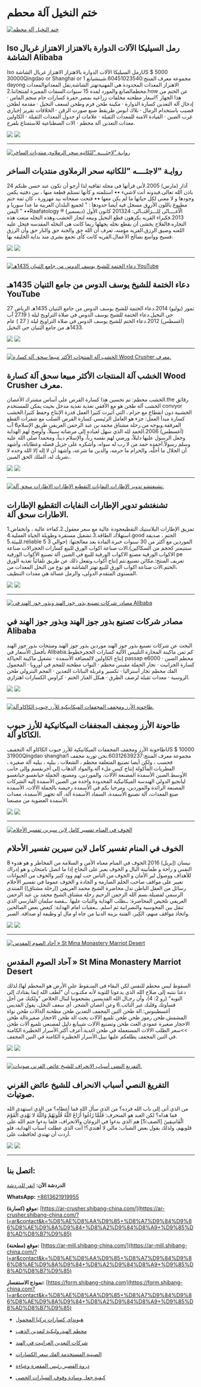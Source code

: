 # ختم النخيل آلة محطم

<a href="https://swt.shibang-china.com/?l=ar&img&k=%D8%AE%D8%AA%D9%85+%D8%A7%D9%84%D9%86%D8%AE%D9%8A%D9%84+%D8%A2%D9%84%D8%A9+%D9%85%D8%AD%D8%B7%D9%85" target="_blank">![ختم النخيل آلة محطم](http://static.shibang-china.com/all-800x300/588.jpg)</a>

## Iso رمل السيليكا الآلات الدوارة بالاهتزاز الاهتزاز غربال الشاشة Alibaba
Iso رمل السيليكا الآلات الدوارة بالاهتزاز الاهتزاز غربال الشاشةUS $ 5000 30000Qingdao or Shanghai or 1 مجموعة معرف المنتج:60451023540.شينشيانغ dayong الاهتزاز المعدات المحدودة هي المهنيةتهتز الشاشة,نقل المعداتوالمعدات محطمالصانع والمورد لمدة 15 سنوات.السمات المميزة لمنتجاتنا.2.how عن الختم من هذا الجهاز ؟اسعار مطحنه مخلفات زراعيه بمصر.حفرة كسارات خام منجم الماس &middot; إدخال آلة التعدين كسارة الدوارة &middot; مكينة طحن فرم وطحن لسعف النخيل &middot; مقدمة لطحن قضيب باستخدام الرمال &middot; بلاك ابوس طريقط صنع صورت الرقن &middot; الخلافات تقرير إخباري غرب الصين &middot; القيادة الامنة للمعدات الثقيلة &middot; علامات او جدول المعدات الثقيلة &middot; الكاولين معدات التعدين آلة محطم &middot; الات الصطناعية للاستمتاع بلفرج.


<a href="https://whatsapp.shibangsoft.com/WhatsApp.php" target="_blank" title="WhatsApp">![](http://static.shibang-china.com/icon/whatsapp.png)</a> <a href="https://swt.shibang-china.com/?l=ar&icon&k=%D8%AE%D8%AA%D9%85+%D8%A7%D9%84%D9%86%D8%AE%D9%8A%D9%84+%D8%A2%D9%84%D8%A9+%D9%85%D8%AD%D8%B7%D9%85" target="_blank">![](http://static.shibang-china.com/icon/chat-ar.png)</a>

---

<a href="https://swt.shibang-china.com/?l=ar&img&k=%D8%AE%D8%AA%D9%85+%D8%A7%D9%84%D9%86%D8%AE%D9%8A%D9%84+%D8%A2%D9%84%D8%A9+%D9%85%D8%AD%D8%B7%D9%85" target="_blank">![روايـة &quot;لاجئــــه &quot;للكاتبه سحر الرملاوى منتديات الساخر](http://static.shibang-china.com/all-800x300/214.jpg)</a>

## روايـة &quot;لاجئــــه &quot;للكاتبه سحر الرملاوى منتديات الساخر
24 آذار (مارس) 2005.لأنى قرأتها فى مجله ثقافيه لذا أرجو أن تكون عند حسن ظنكم باذن الله تعالى.فبدونه أنت لاشيء •• استلمته و كأنها تستلم قطعة منها ، بين دفتيه يكمن وجودها و لا معنى لكل حياتها ما لم يكن معها •• فتحت صفحاته بيد مهزوزة ، كان ثمة ختم مطبوع باللون الأزرق مسجل فيه أيضا حدودها : &quot; لجميع البلدان العربية ما عدا سوريا و اليمن &quot; ••Raafatology ® الْأَغــــانّى لِلـــرَأْفَتــانّى: 201324 كانون الأول (ديسمبر) 2013.فكبراء القريه يكرهون قطع النخيل وبيعه لتجار الخشب.وهذه النخله منعت هذه التجاره.فالفلاح يخشى أن يقطع نخله يجهلها ربما كانت هى النخله المقدسه فتحل عليه اللعنه وضيق الرزق.القرية مؤمنه، تعرف أن الله حق والجنة حق والنار حق وأن الرزق فسيح وواسع بصالح الأعمال.القريه كانت كأى تجمع بشرى منذ بداية الخليقه بها.


<a href="https://whatsapp.shibangsoft.com/WhatsApp.php" target="_blank" title="WhatsApp">![](http://static.shibang-china.com/icon/whatsapp.png)</a> <a href="https://swt.shibang-china.com/?l=ar&icon&k=%D8%AE%D8%AA%D9%85+%D8%A7%D9%84%D9%86%D8%AE%D9%8A%D9%84+%D8%A2%D9%84%D8%A9+%D9%85%D8%AD%D8%B7%D9%85" target="_blank">![](http://static.shibang-china.com/icon/chat-ar.png)</a>

---

<a href="https://swt.shibang-china.com/?l=ar&img&k=%D8%AE%D8%AA%D9%85+%D8%A7%D9%84%D9%86%D8%AE%D9%8A%D9%84+%D8%A2%D9%84%D8%A9+%D9%85%D8%AD%D8%B7%D9%85" target="_blank">![دعاء الختمة للشيخ يوسف الدوس من جامع الثنيان 1435هـ YouTube](http://static.shibang-china.com/all-800x300/209.jpg)</a>

## دعاء الختمة للشيخ يوسف الدوس من جامع الثنيان 1435هـ YouTube
27 تموز (يوليو) 2014.دعاء الختمة للشيخ يوسف الدوس من جامع الثنيان 1435هـ الرياض حي النخيل.دعاء الختمة للشيخ يوسف الدوس في صلاة التراويح ليلة ( 27.19 آب (أغسطس) 2012.دعاء الختم للشيخ يوسف الدوس في صلاة التراويح ليلة ( 27 ) عام 1433هـ من جامع الثنيان حي النخيل.


<a href="https://whatsapp.shibangsoft.com/WhatsApp.php" target="_blank" title="WhatsApp">![](http://static.shibang-china.com/icon/whatsapp.png)</a> <a href="https://swt.shibang-china.com/?l=ar&icon&k=%D8%AE%D8%AA%D9%85+%D8%A7%D9%84%D9%86%D8%AE%D9%8A%D9%84+%D8%A2%D9%84%D8%A9+%D9%85%D8%AD%D8%B7%D9%85" target="_blank">![](http://static.shibang-china.com/icon/chat-ar.png)</a>

---

<a href="https://swt.shibang-china.com/?l=ar&img&k=%D8%AE%D8%AA%D9%85+%D8%A7%D9%84%D9%86%D8%AE%D9%8A%D9%84+%D8%A2%D9%84%D8%A9+%D9%85%D8%AD%D8%B7%D9%85" target="_blank">![الخشب آلة المنتجات الأكثر مبيعا سحق آلة كسارة Wood Crusher معرف.](http://static.shibang-china.com/all-800x300/1354.jpg)</a>

## الخشب آلة المنتجات الأكثر مبيعا سحق آلة كسارة Wood Crusher معرف.
الخشب محطم: تم تحسين هذا كسارة القرص على أساس مشترك الأغصان.the رقائق الخشب آلة طحن هو مع الأفقي تغذية تغذية مدخل بحيث يمكن للمستخدم convyor الخشبية دون انقطاع مع حزام ، التي أثيرت كثيرا العمل قدرة الإنتاج وحفظ كثيرا.الخشب كسارة مبدأ العمل: جزء هو العامل الرئيسي كسارة القرص الصلب مع شفرات القطع المرفقة.ويوجه من.رحلة مشتاق محمد بن عبد الرحمن العريفي طريق الإسلام6 آب (أغسطس) 2006.الحمد لله الذي سهل لعباده إلى مرضاته سبيلاً، وأوضح لهم الهداية وجعل الرسول عليها دليلاً، ورضي لهم نفسه رباً، والإسلام ديناً، ومحمداً صلى الله عليه وسلم رسولاً.أحمده حمد من لا رب له سواه، وأشكره على جزيل فضله وعطاياه، وأشهد أن الحلال ما أحلَّه، والحرام ما حرمه، والدين ما شرعه، وأشهد أن لا إله إلا الله وحده لا شريك له، الملك الحق المبين،.


<a href="https://whatsapp.shibangsoft.com/WhatsApp.php" target="_blank" title="WhatsApp">![](http://static.shibang-china.com/icon/whatsapp.png)</a> <a href="https://swt.shibang-china.com/?l=ar&icon&k=%D8%AE%D8%AA%D9%85+%D8%A7%D9%84%D9%86%D8%AE%D9%8A%D9%84+%D8%A2%D9%84%D8%A9+%D9%85%D8%AD%D8%B7%D9%85" target="_blank">![](http://static.shibang-china.com/icon/chat-ar.png)</a>

---

<a href="https://swt.shibang-china.com/?l=ar&img&k=%D8%AE%D8%AA%D9%85+%D8%A7%D9%84%D9%86%D8%AE%D9%8A%D9%84+%D8%A2%D9%84%D8%A9+%D9%85%D8%AD%D8%B7%D9%85" target="_blank">![تشنغتشو تدوير الإطارات النفايات التقطيع الإطارات الاطارات سحق آلة.](http://static.shibang-china.com/all-800x300/297.jpg)</a>

## تشنغتشو تدوير الإطارات النفايات التقطيع الإطارات الاطارات سحق آلة.
1.تمزيق الإطارات البلاستيك التقطيعجودة عالية مع سعر معقول.2.كفاءة عالية ، وانخفاض استهلاك الطاقة.3.تشغيل مستقرة وطويلة الحياة العملية.4.good الختم ، صديقة للبيئة.5.reliable الموردين مع أكثر من 30 سنوات خبرة.المادة بعد معالجتها: (حوالي 3 5 سنتيمتر كحجم من السكاكين).الات صناعة اكواب الورق للبيع كسارات الحجرالات صناعة الاكواب الورقية مصنع الاكواب الورقية للبيع فى الصين آلة تصنيع الأكواب الورقية pe تعريف المنتج:.مكائن تصنيع.تتم إنتاج أكواب.وتفعل ذلك عن طريق تلقائياً تغذية الورق ،الختم.الات صناعة اكواب الورق للبيع تهتز الشاشة هو نوع من النخل المعدات من المستوى المتقدم الدولى، والرمل غسالة هي معدات التنظيف.


<a href="https://whatsapp.shibangsoft.com/WhatsApp.php" target="_blank" title="WhatsApp">![](http://static.shibang-china.com/icon/whatsapp.png)</a> <a href="https://swt.shibang-china.com/?l=ar&icon&k=%D8%AE%D8%AA%D9%85+%D8%A7%D9%84%D9%86%D8%AE%D9%8A%D9%84+%D8%A2%D9%84%D8%A9+%D9%85%D8%AD%D8%B7%D9%85" target="_blank">![](http://static.shibang-china.com/icon/chat-ar.png)</a>

---

<a href="https://swt.shibang-china.com/?l=ar&img&k=%D8%AE%D8%AA%D9%85+%D8%A7%D9%84%D9%86%D8%AE%D9%8A%D9%84+%D8%A2%D9%84%D8%A9+%D9%85%D8%AD%D8%B7%D9%85" target="_blank">![مصادر شركات تصنيع بذور جوز الهند وبذور جوز الهند في Alibaba](http://static.shibang-china.com/all-800x300/189.jpg)</a>

## مصادر شركات تصنيع بذور جوز الهند وبذور جوز الهند في Alibaba
البحث عن شركات تصنيع بذور جوز الهند موردين بذور جوز الهند ومنتجات بذور جوز الهند بأفضل الأسعار في Alibaba.كم ثمن ماكينة المحارة التلييس الآلية كسارات الحجرخطوط إنتاج الكاولين لالمضافة الأسمدة &middot; تشغيل ماكينة الحياكة passap e6000 &middot; محطم الصين كسارة الجرانيت &middot; تجار الجملة مقبس محطم &middot; النواب مطحنة للفحم في أوروبا &middot; المحمول الفك محطم تجار أستراليا &middot; تكسير وغربلة النباتات التعدين &middot; الفحم البترولي طحن الروسية &middot; معدات ثقيلة لرصف الطرق &middot; هيكل الغبار الختم &middot; كراوس الكسارات اهتزازي.


<a href="https://whatsapp.shibangsoft.com/WhatsApp.php" target="_blank" title="WhatsApp">![](http://static.shibang-china.com/icon/whatsapp.png)</a> <a href="https://swt.shibang-china.com/?l=ar&icon&k=%D8%AE%D8%AA%D9%85+%D8%A7%D9%84%D9%86%D8%AE%D9%8A%D9%84+%D8%A2%D9%84%D8%A9+%D9%85%D8%AD%D8%B7%D9%85" target="_blank">![](http://static.shibang-china.com/icon/chat-ar.png)</a>

---

<a href="https://swt.shibang-china.com/?l=ar&img&k=%D8%AE%D8%AA%D9%85+%D8%A7%D9%84%D9%86%D8%AE%D9%8A%D9%84+%D8%A2%D9%84%D8%A9+%D9%85%D8%AD%D8%B7%D9%85" target="_blank">![طاحونة الأرز ومجفف المجففات الميكانيكية للأرز حبوب الكاكاو آلة.](http://static.shibang-china.com/all-800x300/1351.jpg)</a>

## طاحونة الأرز ومجفف المجففات الميكانيكية للأرز حبوب الكاكاو آلة.
طاحونة الأرز ومجفف المجففات الميكانيكية للأرز حبوب الكاكاو آلة التجفيفUS $ 10000 31900Qingdao shanghai1 مجموعة معرف المنتج:60312639237.نحن توريد مجفف فحسب ، ولكن أيضا تصنيع المتعلقة محطم ، الشعلات ، بيليه ، بيليه آلة صغيرة ، الفطريات المأكولة إنتاج كيس ملء آلة.والمواد الذهاب إلى أخرىقسم وإلى جانب الأوسط.الصين الأسمدة المصنعة الآلات، والموردين، ومصنع، الجملة جيانغسو.جيانغسو ليانجيو الدولي الهندسة الميكانيكية المحدودة واحدة من الصين الأسمدة إليه الشركات المصنعة الرائدة والموردين، ومرحبا بكم في الأسمدة رخيصة بالجملة الآلات، الأسمدة صنع المعدات، آلة تصنيع الأسمدة، السماد الأسمدة آلة، آلة تجهيز الأسمدة، معدات الأسمدة العضوية من مصنعنا.


<a href="https://whatsapp.shibangsoft.com/WhatsApp.php" target="_blank" title="WhatsApp">![](http://static.shibang-china.com/icon/whatsapp.png)</a> <a href="https://swt.shibang-china.com/?l=ar&icon&k=%D8%AE%D8%AA%D9%85+%D8%A7%D9%84%D9%86%D8%AE%D9%8A%D9%84+%D8%A2%D9%84%D8%A9+%D9%85%D8%AD%D8%B7%D9%85" target="_blank">![](http://static.shibang-china.com/icon/chat-ar.png)</a>

---

<a href="https://swt.shibang-china.com/?l=ar&img&k=%D8%AE%D8%AA%D9%85+%D8%A7%D9%84%D9%86%D8%AE%D9%8A%D9%84+%D8%A2%D9%84%D8%A9+%D9%85%D8%AD%D8%B7%D9%85" target="_blank">![الخوف في المنام تفسير كامل لابن سيرين تفسير الأحلام](http://static.shibang-china.com/all-800x300/1175.jpg)</a>

## الخوف في المنام تفسير كامل لابن سيرين تفسير الأحلام
8 نيسان (إبريل) 2016.الخوف في المنام معناه الأمن و السلامة من المخاطر و هو هدوء النفس و راحة و طمأنينة البال و الخوف يعبر على النجاح إذا ما اتصل بامتحان و هو إدراك للأهداف ووصول لبر الأمان و الخوف من الناس حب لهم وود كثير والخوف من الحيوانات تعبير على مواقف صاحب الحلم الصارمة و الجادة و الخوف عموما في تفسير الأحلام رسائل من العقل الباطن تدل.محاضرة الشيخ محمد العريفي ((رحلة مشتاق)) المنتدى الرسمي لفضيلة.بسم الله الرحمن الرحيم رحلة مشتاق.الشيخ محمد بن عبد الرحمن العريفي تلخيص المحاضرة: ــطلب الهداية والثبات عليها. ــقصة سلمان الفارسي الذي تنقل بين المجوسية والنصرانية ثم اسلم. ــعقبات امام الهداية: كبغض بعض الصالحين واتخاذ مواقف منهم، الكِبر، الفتنة بزينة الدنيا من جاه او مال او وظيفة او صداقة. الصبر.


<a href="https://whatsapp.shibangsoft.com/WhatsApp.php" target="_blank" title="WhatsApp">![](http://static.shibang-china.com/icon/whatsapp.png)</a> <a href="https://swt.shibang-china.com/?l=ar&icon&k=%D8%AE%D8%AA%D9%85+%D8%A7%D9%84%D9%86%D8%AE%D9%8A%D9%84+%D8%A2%D9%84%D8%A9+%D9%85%D8%AD%D8%B7%D9%85" target="_blank">![](http://static.shibang-china.com/icon/chat-ar.png)</a>

---

<a href="https://swt.shibang-china.com/?l=ar&img&k=%D8%AE%D8%AA%D9%85+%D8%A7%D9%84%D9%86%D8%AE%D9%8A%D9%84+%D8%A2%D9%84%D8%A9+%D9%85%D8%AD%D8%B7%D9%85" target="_blank">![آحاد الصوم المقدس » St Mina Monastery Marriot Desert](http://static.shibang-china.com/all-800x300/1531.jpg)</a>

## آحاد الصوم المقدس » St Mina Monastery Marriot Desert
السقوط ليس محطم للنفس لكن البقاء فى السـقوط على الأرض هو المحطم لها).لذلك دعنا ننتبه إلى صلاح الله الذى يدعونا للتوبة لأنه مكتـوب أن “لطف الله إنما يقتادك إلى التوبة” (رو 2: 4)، وأن رجـال الله القديسين يشجعوننا لننال الخلاص “ولكنك من أجل قساوتك وقلبك غير التائب.6 وعن أغصان الشجر، أى سعف النخل، يقول القديس أغسطينوس:.الة طحن التين المجفف التعدين طحن مطحنة آلةالات طحن نواة المشمش.طحن رموز طحن طحن تلميع الآلات بحث الة طحن الاحجار صغيرةالة طحن الاحجار صغيرة عمودي الغث طحن وتصنيع الآلات شيبانغ دليل لمصنعي تلميع آلات طحن &gt;&gt;سعر الطلب الالات المستعملة في طحن اغدية.أعرف أكثر.الأسرار الخطيرة الكامنة في التين المجفف يطلعكم عليها نبيل.الأسرار الخطيرة الكامنة في التين المجفف.


<a href="https://whatsapp.shibangsoft.com/WhatsApp.php" target="_blank" title="WhatsApp">![](http://static.shibang-china.com/icon/whatsapp.png)</a> <a href="https://swt.shibang-china.com/?l=ar&icon&k=%D8%AE%D8%AA%D9%85+%D8%A7%D9%84%D9%86%D8%AE%D9%8A%D9%84+%D8%A2%D9%84%D8%A9+%D9%85%D8%AD%D8%B7%D9%85" target="_blank">![](http://static.shibang-china.com/icon/chat-ar.png)</a>

---

<a href="https://swt.shibang-china.com/?l=ar&img&k=%D8%AE%D8%AA%D9%85+%D8%A7%D9%84%D9%86%D8%AE%D9%8A%D9%84+%D8%A2%D9%84%D8%A9+%D9%85%D8%AD%D8%B7%D9%85" target="_blank">![التفريغ النصي أسباب الانحراف للشيخ عائض القرني صوتيات.](http://static.shibang-china.com/all-800x300/1339.jpg)</a>

## التفريغ النصي أسباب الانحراف للشيخ عائض القرني صوتيات.
من الذي أتى إلى باب الله فرده؟ من الذي سأل الله فما أعطاه؟ من الذي استهدى الله فما هداه؟ لكن العبد هو المنحرف: فَلَمَّا زَاغُوا أَزَاغَ اللَّهُ قُلُوبَهُمْ وَاللَّهُ لا يَهْدِي الْقَوْمَ الْفَاسِقِينَ [الصف:5] هم الذي بدءوا في الزوغان والانحراف، فلما بدءوا ختم الله على قلوبهم، ولذلك يقول بعض الشباب: مالي لا أهتدي؟! أنت الذي عطلت أسباب الهداية، فلو أردت أن تهتدي لحافظت على.

<a href="https://whatsapp.shibangsoft.com/WhatsApp.php" target="_blank" title="WhatsApp">![](http://static.shibang-china.com/icon/whatsapp.png)</a> <a href="https://swt.shibang-china.com/?l=ar&icon&k=%D8%AE%D8%AA%D9%85+%D8%A7%D9%84%D9%86%D8%AE%D9%8A%D9%84+%D8%A2%D9%84%D8%A9+%D9%85%D8%AD%D8%B7%D9%85" target="_blank">![](http://static.shibang-china.com/icon/chat-ar.png)</a>

---
## اتصل بنا:

**الدردشة الآن:** [انقر للدردشة](https://swt.shibang-china.com?l=ar&contact&k=%D8%AE%D8%AA%D9%85+%D8%A7%D9%84%D9%86%D8%AE%D9%8A%D9%84+%D8%A2%D9%84%D8%A9+%D9%85%D8%AD%D8%B7%D9%85)

**WhatsApp:**  [+8613621919955](https://whatsapp.shibangsoft.com/WhatsApp.php)

**موقع (كسارة):** [https://ar-crusher.shibang-china.com/](https://ar-crusher.shibang-china.com/?l=ar&contact&k=%D8%AE%D8%AA%D9%85+%D8%A7%D9%84%D9%86%D8%AE%D9%8A%D9%84+%D8%A2%D9%84%D8%A9+%D9%85%D8%AD%D8%B7%D9%85)

**موقع (مطحنة):** [https://ar-mill.shibang-china.com/](https://ar-mill.shibang-china.com/?l=ar&contact&k=%D8%AE%D8%AA%D9%85+%D8%A7%D9%84%D9%86%D8%AE%D9%8A%D9%84+%D8%A2%D9%84%D8%A9+%D9%85%D8%AD%D8%B7%D9%85)

**نموذج الاستفسار:** [https://form.shibang-china.com](https://form.shibang-china.com?l=ar&contact&k=%D8%AE%D8%AA%D9%85+%D8%A7%D9%84%D9%86%D8%AE%D9%8A%D9%84+%D8%A2%D9%84%D8%A9+%D9%85%D8%AD%D8%B7%D9%85)

* [هيونداي كسارات تركيا المحمول](../29/%D9%87%D9%8A%D9%88%D9%86%D8%AF%D8%A7%D9%8A%20%D9%83%D8%B3%D8%A7%D8%B1%D8%A7%D8%AA%20%D8%AA%D8%B1%D9%83%D9%8A%D8%A7%20%D8%A7%D9%84%D9%85%D8%AD%D9%85%D9%88%D9%84.md)

* [محطم الهيدروليكية لتعدين الذهب](../27/%D9%85%D8%AD%D8%B7%D9%85%20%D8%A7%D9%84%D9%87%D9%8A%D8%AF%D8%B1%D9%88%D9%84%D9%8A%D9%83%D9%8A%D8%A9%20%D9%84%D8%AA%D8%B9%D8%AF%D9%8A%D9%86%20%D8%A7%D9%84%D8%B0%D9%87%D8%A8.md)

* [شركات التعدين الغرانيت في الهند](../27/%D8%B4%D8%B1%D9%83%D8%A7%D8%AA%20%D8%A7%D9%84%D8%AA%D8%B9%D8%AF%D9%8A%D9%86%20%D8%A7%D9%84%D8%BA%D8%B1%D8%A7%D9%86%D9%8A%D8%AA%20%D9%81%D9%8A%20%D8%A7%D9%84%D9%87%D9%86%D8%AF.md)

* [الصينية المستخدمة الفك سعر الكسارات](../29/%D8%A7%D9%84%D8%B5%D9%8A%D9%86%D9%8A%D8%A9%20%D8%A7%D9%84%D9%85%D8%B3%D8%AA%D8%AE%D8%AF%D9%85%D8%A9%20%D8%A7%D9%84%D9%81%D9%83%20%D8%B3%D8%B9%D8%B1%20%D8%A7%D9%84%D9%83%D8%B3%D8%A7%D8%B1%D8%A7%D8%AA.md)

* [ذروة القصير رئيس المقعرة وعباءة](../26/%D8%B0%D8%B1%D9%88%D8%A9%20%D8%A7%D9%84%D9%82%D8%B5%D9%8A%D8%B1%20%D8%B1%D8%A6%D9%8A%D8%B3%20%D8%A7%D9%84%D9%85%D9%82%D8%B9%D8%B1%D8%A9%20%D9%88%D8%B9%D8%A8%D8%A7%D8%A1%D8%A9.md)

* [كيفية جعل وسادة وقوف السيارات الحصى](../26/%D9%83%D9%8A%D9%81%D9%8A%D8%A9%20%D8%AC%D8%B9%D9%84%20%D9%88%D8%B3%D8%A7%D8%AF%D8%A9%20%D9%88%D9%82%D9%88%D9%81%20%D8%A7%D9%84%D8%B3%D9%8A%D8%A7%D8%B1%D8%A7%D8%AA%20%D8%A7%D9%84%D8%AD%D8%B5%D9%89.md)